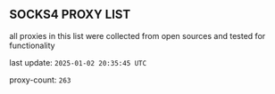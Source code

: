 ## SOCKS4 PROXY LIST

all proxies in this list were collected from open sources and tested for functionality

last update: `2025-01-02 20:35:45 UTC`

proxy-count: `263`
